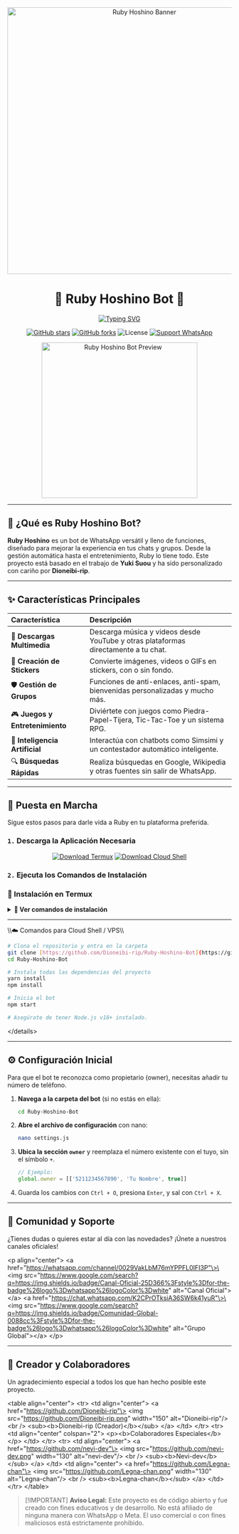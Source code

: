 <div align="center">
  <img src="https://i.imgur.com/u4sYHGA.png" alt="Ruby Hoshino Banner" width="600"/>
  <h1>🌸 Ruby Hoshino Bot 🌸</h1>
</div>

<p align="center">
  <a href="https://git.io/typing-svg">
    <img src="https://readme-typing-svg.demolab.com?font=Fira+Code&weight=700&size=25&pause=1000&color=F75389&center=true&vCenter=true&width=500&lines=✨+Bienvenido+al+repositorio+oficial+✨;Un+bot+multifuncional+para+WhatsApp;Creado+con+Node.js+y+pasión;¡Gracias+por+estar+aquí!+💖" alt="Typing SVG">
  </a>
</p>

<p align="center">
    <a href="https://github.com/Dioneibi-rip/Ruby-Hoshino-Bot"><img src="https://img.shields.io/github/stars/Dioneibi-rip/Ruby-Hoshino-Bot?style=for-the-badge&logo=github&color=E91E63" alt="GitHub stars"></a>
    <a href="https://github.com/Dioneibi-rip/Ruby-Hoshino-Bot/network/members"><img src="https://img.shields.io/github/forks/Dioneibi-rip/Ruby-Hoshino-Bot?style=for-the-badge&logo=github&color=9C27B0" alt="GitHub forks"></a>
    <img src="https://img.shields.io/github/license/Dioneibi-rip/Ruby-Hoshino-Bot?style=for-the-badge&color=2196F3" alt="License">
    <a href="https://api.whatsapp.com/send/?phone=18294868853&text=Hola,+vengo+de+GitHub+y+necesito+soporte+con+Ruby+Bot&type=phone_number&app_absent=0"><img src="https://img.shields.io/badge/WhatsApp-Soporte-25D366?style=for-the-badge&logo=whatsapp&logoColor=white" alt="Support WhatsApp"></a>
</p>

<div align="center">
  <img src="https://files.catbox.moe/atnv7f.gif" alt="Ruby Hoshino Bot Preview" width="350"/>
</div>

---

## 💎 ¿Qué es Ruby Hoshino Bot?

**Ruby Hoshino** es un bot de WhatsApp versátil y lleno de funciones, diseñado para mejorar la experiencia en tus chats y grupos. Desde la gestión automática hasta el entretenimiento, Ruby lo tiene todo. Este proyecto está basado en el trabajo de **Yuki Suou** y ha sido personalizado con cariño por **Dioneibi-rip**.

---

## ✨ Características Principales

| Característica | Descripción |
| :--- | :--- |
| 🎵 **Descargas Multimedia** | Descarga música y videos desde YouTube y otras plataformas directamente a tu chat. |
| 🎨 **Creación de Stickers** | Convierte imágenes, videos o GIFs en stickers, con o sin fondo. |
| 🛡️ **Gestión de Grupos** | Funciones de anti-enlaces, anti-spam, bienvenidas personalizadas y mucho más. |
| 🎮 **Juegos y Entretenimiento** | Diviértete con juegos como Piedra-Papel-Tijera, Tic-Tac-Toe y un sistema RPG. |
| 🤖 **Inteligencia Artificial** | Interactúa con chatbots como Simsimi y un contestador automático inteligente. |
| 🔍 **Búsquedas Rápidas** | Realiza búsquedas en Google, Wikipedia y otras fuentes sin salir de WhatsApp. |

---

## 🚀 Puesta en Marcha

Sigue estos pasos para darle vida a Ruby en tu plataforma preferida.

### `1.` Descarga la Aplicación Necesaria

<p align="center">
  <a href="https://www.mediafire.com/file/llugt4zgj7g3n3u/com.termux_1020.apk/file"><img src="https://img.shields.io/badge/Descargar-Termux-26C6DA?style=for-the-badge&logo=android" alt="Download Termux"></a>
  <a href="https://www.mediafire.com/file/bp2l6cci2p30hjv/Cloud+Shell_1.apk/file"><img src="https://img.shields.io/badge/Descargar-Cloud%20Shell-FF7043?style=for-the-badge&logo=google-cloud" alt="Download Cloud Shell"></a>
</p>

### `2.` Ejecuta los Comandos de Instalación

### 📱 Instalación en **Termux**

<details>
  <summary><b>🔰 Ver comandos de instalación</b></summary>

```bash
termux-setup-storage
```

```bash
apt update && apt upgrade && pkg install -y git nodejs ffmpeg imagemagick yarn
```

```bash
git clone https://github.com/Dioneibi-rip/Ruby-Hoshino-Bot && cd Ruby-Hoshino-Bot
```

```bash
yarn install && npm install && npm update
```

```bash
npm start
```

> Cuando veas: (Y/I/N/O/D/Z) [default=N]  
> Escribe **"y"** y presiona **ENTER**

</details>

---

</details>
\<summary\>\<strong\>☁️ Comandos para Cloud Shell / VPS\</strong\>\</summary\>

```bash
# Clona el repositorio y entra en la carpeta
git clone [https://github.com/Dioneibi-rip/Ruby-Hoshino-Bot](https://github.com/Dioneibi-rip/Ruby-Hoshino-Bot)
cd Ruby-Hoshino-Bot

# Instala todas las dependencias del proyecto
yarn install
npm install

# Inicia el bot
npm start

# Asegúrate de tener Node.js v18+ instalado.
```

\</details\>

-----

## ⚙️ Configuración Inicial

Para que el bot te reconozca como propietario (owner), necesitas añadir tu número de teléfono.

1.  **Navega a la carpeta del bot** (si no estás en ella):
    ```bash
    cd Ruby-Hoshino-Bot
    ```
2.  **Abre el archivo de configuración** con nano:
    ```bash
    nano settings.js
    ```
3.  **Ubica la sección `owner`** y reemplaza el número existente con el tuyo, sin el símbolo `+`.
    ```javascript
    // Ejemplo:
    global.owner = [['5211234567890', 'Tu Nombre', true]]
    ```
4.  Guarda los cambios con `Ctrl + O`, presiona `Enter`, y sal con `Ctrl + X`.

-----

## 💬 Comunidad y Soporte

¿Tienes dudas o quieres estar al día con las novedades? ¡Únete a nuestros canales oficiales\!

\<p align="center"\>
\<a href="https://whatsapp.com/channel/0029VakLbM76mYPPFL0IFI3P"\>\<img src="https://www.google.com/search?q=https://img.shields.io/badge/Canal-Oficial-25D366%3Fstyle%3Dfor-the-badge%26logo%3Dwhatsapp%26logoColor%3Dwhite" alt="Canal Oficial"\>\</a\>
\<a href="https://chat.whatsapp.com/K2CPrOTksiA36SW6k41yuR"\>\<img src="https://www.google.com/search?q=https://img.shields.io/badge/Comunidad-Global-0088cc%3Fstyle%3Dfor-the-badge%26logo%3Dwhatsapp%26logoColor%3Dwhite" alt="Grupo Global"\>\</a\>
\</p\>

-----

## 👑 Creador y Colaboradores

Un agradecimiento especial a todos los que han hecho posible este proyecto.

\<table align="center"\>
\<tr\>
\<td align="center"\>
\<a href="https://github.com/Dioneibi-rip"\>
\<img src="https://github.com/Dioneibi-rip.png" width="150" alt="Dioneibi-rip"/\>
\<br /\>
\<sub\>\<b\>Dioneibi-rip (Creador)\</b\>\</sub\>
\</a\>
\</td\>
\</tr\>
\<tr\>
\<td align="center" colspan="2"\>
\<p\>\<b\>Colaboradores Especiales\</b\>\</p\>
\</td\>
\</tr\>
\<tr\>
\<td align="center"\>
\<a href="https://github.com/nevi-dev"\>
\<img src="https://github.com/nevi-dev.png" width="130" alt="nevi-dev"/\>
\<br /\>
\<sub\>\<b\>Nevi-dev\</b\>\</sub\>
\</a\>
\</td\>
\<td align="center"\>
\<a href="https://github.com/Legna-chan"\>
\<img src="https://github.com/Legna-chan.png" width="130" alt="Legna-chan"/\>
\<br /\>
\<sub\>\<b\>Legna-chan\</b\>\</sub\>
\</a\>
\</td\>
\</tr\>
\</table\>

> [\!IMPORTANT]
> **Aviso Legal:** Este proyecto es de código abierto y fue creado con fines educativos y de desarrollo. No está afiliado de ninguna manera con WhatsApp o Meta. El uso comercial o con fines maliciosos está estrictamente prohibido.
